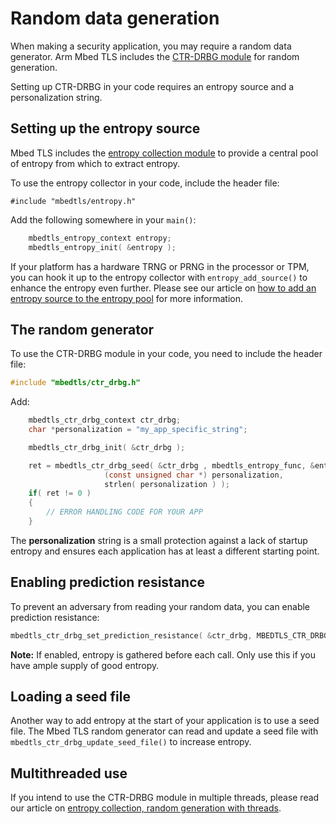# Random data generation

When making a security application, you may require a random data generator. Arm Mbed TLS includes the [CTR-DRBG module](ctr-drbg-source-code.html) for random generation.

Setting up CTR-DRBG in your code requires an entropy source and a personalization string.

## Setting up the entropy source

Mbed TLS includes the [entropy collection module](entropy-source-code.html) to provide a central pool of entropy from which to extract entropy.

To use the entropy collector in your code, include the header file:

```
#include "mbedtls/entropy.h"
```

Add the following somewhere in your `main()`:

```c
    mbedtls_entropy_context entropy;
    mbedtls_entropy_init( &entropy );
```

If your platform has a hardware TRNG or PRNG in the processor or TPM, you can hook it up to the entropy collector with `entropy_add_source()` to enhance the entropy even further. Please see our article on [how to add an entropy source to the entropy pool](add-entropy-sources-to-entropy-pool.md) for more information.

## The random generator

To use the CTR-DRBG module in your code, you need to include the header file:

```c
#include "mbedtls/ctr_drbg.h"
```

Add:

```c
    mbedtls_ctr_drbg_context ctr_drbg;
    char *personalization = "my_app_specific_string";

    mbedtls_ctr_drbg_init( &ctr_drbg );

    ret = mbedtls_ctr_drbg_seed( &ctr_drbg , mbedtls_entropy_func, &entropy,
                     (const unsigned char *) personalization,
                     strlen( personalization ) );
    if( ret != 0 )
    {
        // ERROR HANDLING CODE FOR YOUR APP
    }
```

The **personalization** string is a small protection against a lack of startup entropy and ensures each application has at least a different starting point.

## Enabling prediction resistance

To prevent an adversary from reading your random data, you can enable prediction resistance:

```c
mbedtls_ctr_drbg_set_prediction_resistance( &ctr_drbg, MBEDTLS_CTR_DRBG_PR_ON );
```

<span class="notes">**Note:** If enabled, entropy is gathered before each call. Only use this if you have ample supply of good entropy.</span>

## Loading a seed file

Another way to add entropy at the start of your application is to use a seed file. The Mbed TLS random generator can read and update a seed file with `mbedtls_ctr_drbg_update_seed_file()` to increase entropy.

## Multithreaded use

If you intend to use the CTR-DRBG module in multiple threads, please read our article on [entropy collection, random generation with threads](/kb/development/entropy-collection-and-random-generation-in-threaded-environment.md).

<!--- "add-a-random-generator","Short article on how to add a good random generator to your application. Complete with source code examples!",,"entropy, random data, random number generator, RNG, ctr-drbg, entropy pool, security",published,"2013-09-11 12:10:00",2,11128,"2017-04-24 11:16:00","Paul Bakker" --->
